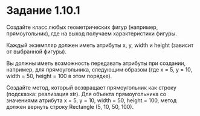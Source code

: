 # Задание 1.10.1
Создайте класс любых геометрических фигур (например, прямоугольник), где на выход получаем характеристики фигуры. 

Каждый экземпляр должен иметь атрибуты x, y, width и height (зависит от выбранной фигуры).

Вы должны иметь возможность передавать атрибуты при создании, например, для прямоугольника, следующим образом (где x = 5, y = 10, width = 50, height = 100 в этом порядке).

Создайте метод, который возвращает прямоугольник как строку (подсказка: реализация str). Для объекта прямоугольника со значениями атрибута x = 5, y = 10, width = 50, height = 100, метод должен вернуть строку Rectangle (5, 10, 50, 100).
